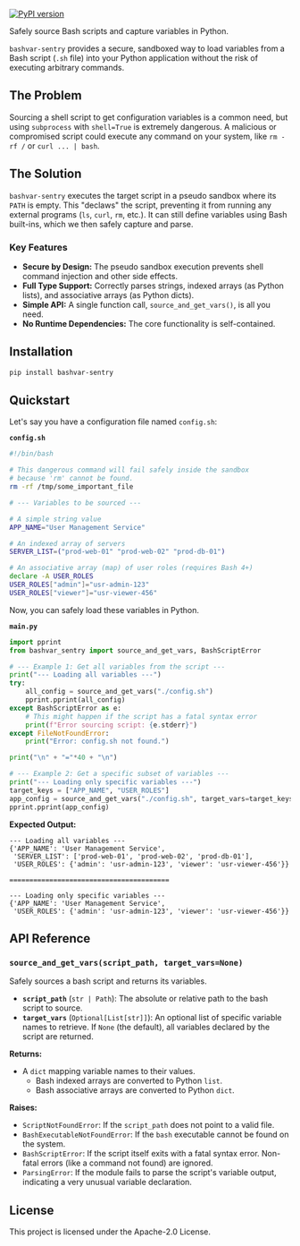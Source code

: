 [![PyPI version](https://badge.fury.io/py/bashvar-sentry.svg)](https://badge.fury.io/py/bashvar-sentry)

Safely source Bash scripts and capture variables in Python.

`bashvar-sentry` provides a secure, sandboxed way to load variables from a Bash script (`.sh` file) into your Python application without the risk of executing arbitrary commands.

## The Problem

Sourcing a shell script to get configuration variables is a common need, but using `subprocess` with `shell=True` is extremely dangerous. A malicious or compromised script could execute any command on your system, like `rm -rf /` or `curl ... | bash`.

## The Solution

`bashvar-sentry` executes the target script in a pseudo sandbox where its `PATH` is empty. This "declaws" the script, preventing it from running any external programs (`ls`, `curl`, `rm`, etc.). It can still define variables using Bash built-ins, which we then safely capture and parse.

### Key Features

* **Secure by Design:** The pseudo sandbox execution prevents shell command injection and other side effects.
* **Full Type Support:** Correctly parses strings, indexed arrays (as Python lists), and associative arrays (as Python dicts).
* **Simple API:** A single function call, `source_and_get_vars()`, is all you need.
* **No Runtime Dependencies:** The core functionality is self-contained.

## Installation

```bash
pip install bashvar-sentry
```

## Quickstart

Let's say you have a configuration file named `config.sh`:

**`config.sh`**

```bash
#!/bin/bash

# This dangerous command will fail safely inside the sandbox
# because 'rm' cannot be found.
rm -rf /tmp/some_important_file

# --- Variables to be sourced ---

# A simple string value
APP_NAME="User Management Service"

# An indexed array of servers
SERVER_LIST=("prod-web-01" "prod-web-02" "prod-db-01")

# An associative array (map) of user roles (requires Bash 4+)
declare -A USER_ROLES
USER_ROLES["admin"]="usr-admin-123"
USER_ROLES["viewer"]="usr-viewer-456"
```

Now, you can safely load these variables in Python.

**`main.py`**

```python
import pprint
from bashvar_sentry import source_and_get_vars, BashScriptError

# --- Example 1: Get all variables from the script ---
print("--- Loading all variables ---")
try:
    all_config = source_and_get_vars("./config.sh")
    pprint.pprint(all_config)
except BashScriptError as e:
    # This might happen if the script has a fatal syntax error
    print(f"Error sourcing script: {e.stderr}")
except FileNotFoundError:
    print("Error: config.sh not found.")

print("\n" + "="*40 + "\n")

# --- Example 2: Get a specific subset of variables ---
print("--- Loading only specific variables ---")
target_keys = ["APP_NAME", "USER_ROLES"]
app_config = source_and_get_vars("./config.sh", target_vars=target_keys)
pprint.pprint(app_config)

```

**Expected Output:**

```
--- Loading all variables ---
{'APP_NAME': 'User Management Service',
 'SERVER_LIST': ['prod-web-01', 'prod-web-02', 'prod-db-01'],
 'USER_ROLES': {'admin': 'usr-admin-123', 'viewer': 'usr-viewer-456'}}

========================================

--- Loading only specific variables ---
{'APP_NAME': 'User Management Service',
 'USER_ROLES': {'admin': 'usr-admin-123', 'viewer': 'usr-viewer-456'}}
```

## API Reference

### `source_and_get_vars(script_path, target_vars=None)`

Safely sources a bash script and returns its variables.

* **`script_path`** (`str | Path`): The absolute or relative path to the bash script to source.
* **`target_vars`** (`Optional[List[str]]`): An optional list of specific variable names to retrieve. If `None` (the default), all variables declared by the script are returned.

**Returns:**

* A `dict` mapping variable names to their values.
  * Bash indexed arrays are converted to Python `list`.
  * Bash associative arrays are converted to Python `dict`.

**Raises:**

* `ScriptNotFoundError`: If the `script_path` does not point to a valid file.
* `BashExecutableNotFoundError`: If the `bash` executable cannot be found on the system.
* `BashScriptError`: If the script itself exits with a fatal syntax error. Non-fatal errors (like a command not found) are ignored.
* `ParsingError`: If the module fails to parse the script's variable output, indicating a very unusual variable declaration.

## License

This project is licensed under the Apache-2.0 License.
